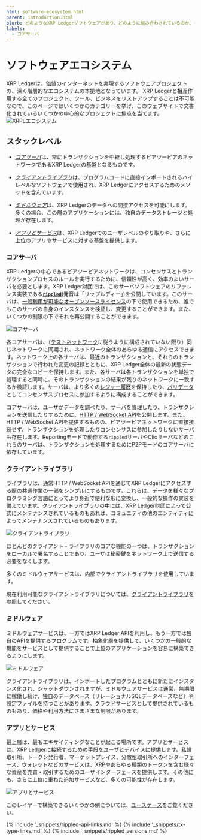 ```yaml
---
html: software-ecosystem.html
parent: introduction.html
blurb: どのようなXRP Ledgerソフトウェアがあり、どのように組み合わされているのか、その概要を知ることができます。
labels:
  - コアサーバ
---
```

# ソフトウェアエコシステム

XRP Ledgerは、価値のインターネットを実現するソフトウェアプロジェクトの、深く階層的なエコシステムの本拠地となっています。 XRP Ledgerと相互作用する全てのプロジェクト、ツール、ビジネスをリストアップすることは不可能なので、このページではいくつかのカテゴリーを挙げ、このウェブサイトで文書化されているいくつかの中心的なプロジェクトに焦点を当てます。
![XRPLエコシステム](img/ecosystem-apps-and-services.svg)

## スタックレベル

- [_コアサーバ_](#コアサーバ)は、常にトランザクションを中継し処理するピアツーピアのネットワークであるXRP Ledgerの基盤となるものです。

- [_クライアントライブラリ_](#クライアントライブラリ)は、プログラムコードに直接インポートされるハイレベルなソフトウェアで使用され、XRP Ledgerにアクセスするためのメソッドを含んでいます。

- [_ミドルウェア_](#ミドルウェア)は、XRP Ledgerのデータへの間接アクセスを可能にします。多くの場合、この層のアプリケーションには、独自のデータストレージと処理が存在します。

- [_アプリとサービス_](#アプリとサービス)は、XRP Ledgerでのユーザレベルのやり取りや、さらに上位のアプリやサービスに対する基盤を提供します。


### コアサーバ

XRP Ledgerの中心であるピアツーピアネットワークは、コンセンサスとトランザクションプロセスのルールを実行するために、信頼性が高く、効率のよいサーバを必要とします。XRP Ledger財団では、このサーバソフトウェアのリファレンス実装である[**`rippled`**](xrpl-servers.html)(発音は「リップルディー」)を公開しています。このサーバは、[一般利用が可能なオープンソースライセンス](https://github.com/XRPLF/rippled/blob/develop/LICENSE.md)の下で使用できるため、誰でもこのサーバの自身のインスタンスを検証し、変更することができます。また、いくつかの制限の下でそれを再公開することができます。

![コアサーバ](img/ecosystem-peer-to-peer.svg)

各コアサーバは、（[テストネットワーク](parallel-networks.html)に従うように構成されていない限り）同じネットワークに同期され、ネットワーク全体のあらゆる通信にアクセスできます。ネットワーク上の各サーバは、最近のトランザクションと、それらのトランザクションで行われた変更の記録とともに、XRP Ledger全体の最新の状態データの完全なコピーを保持します。また、各サーバは各トランザクションを単独で処理すると同時に、そのトランザクションの結果が残りのネットワークに一致するか検証します。サーバは、より多くの[レジャー履歴](ledger-history.html)を保持したり、[バリデータ](rippled-server-modes.html#バリデータ)としてコンセンサスプロセスに参加するように構成することができます。

コアサーバは、ユーザがデータを調べたり、サーバを管理したり、トランザクションを送信したりするために、[HTTP / WebSocket API](http-websocket-apis.html)を公開します。また、HTTP / WebSocket APIを提供するものの、ピアツーピアネットワークに直接接続せず、トランザクションを処理したりコンセンサスに参加したりしないサーバも存在します。Reportingモードで動作する`rippled`サーバやClioサーバなどのこれらのサーバは、トランザクションを処理するためにP2Pモードのコアサーバに依存しています。


### クライアントライブラリ

ライブラリは、通常HTTP / WebSocket APIを通じてXRP Ledgerにアクセスする際の共通作業の一部をシンプルにするものです。これらは、データを様々なプログラミング言語にとってより身近で便利な形に変換し、一般的な操作の実装を備えています。クライアントライブラリの中には、XRP Ledger財団によって公式にメンテナンスされているものもあれば、コミュニティの他のエンティティによってメンテナンスされているものもあります。

![クライアントライブラリ](img/ecosystem-client-libraries.svg)

ほとんどのクライアント・ライブラリのコアな機能の一つは、トランザクションをローカルで署名することであり、ユーザは秘密鍵をネットワーク上で送信する必要をなくします。

多くのミドルウェアサービスは、内部でクライアントライブラリを使用しています。

現在利用可能なクライアントライブラリについては、[クライアントライブラリ](client-libraries.html)を参照してください。


### ミドルウェア

ミドルウェアサービスは、一方ではXRP Ledger APIを利用し、もう一方では独自のAPIを提供するプログラムです。抽象化層を提供して、いくつかの一般的な機能をサービスとして提供することで上位のアプリケーションを容易に構築できるようにします。

![ミドルウェア](img/ecosystem-middleware.svg)

クライアントライブラリは、インポートしたプログラムとともに新たにインスタンス化され、シャットダウンされますが、ミドルウェアサービスは通常、無期限に稼働し続け、独自のデータベース（リレーショナルSQLデータベースなど）や設定ファイルを持つことがあります。クラウドサービスとして提供されているものもあり、価格や利用方法にさまざまな制限があります。


### アプリとサービス

最上層は、最もエキサイティングなことが起こる場所です。アプリとサービスは、XRP Ledgerに接続するための手段をユーザとデバイスに提供します。私設取引所、トークン発行者、マーケットプレイス、分散型取引所へのインターフェース、ウォレットなどのサービスは、XRPやあらゆる種類のトークンを含む様々な資産を売買・取引するためのユーザインターフェースを提供します。その他にも、さらに上位に重ねた追加サービスなど、多くの可能性が存在します。

![アプリとサービス](img/ecosystem-apps-and-services.svg)

このレイヤーで構築できるいくつかの例については、[ユースケース](use-cases.html)をご覧ください。

<!--{# common link defs #}-->
{% include '_snippets/rippled-api-links.md' %}
{% include '_snippets/tx-type-links.md' %}
{% include '_snippets/rippled_versions.md' %}
